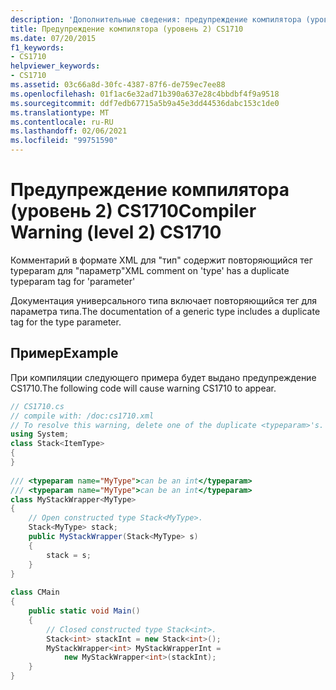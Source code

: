 ```yaml
---
description: 'Дополнительные сведения: предупреждение компилятора (уровень 2) CS1710'
title: Предупреждение компилятора (уровень 2) CS1710
ms.date: 07/20/2015
f1_keywords:
- CS1710
helpviewer_keywords:
- CS1710
ms.assetid: 03c66a8d-30fc-4387-87f6-de759ec7ee88
ms.openlocfilehash: 01f1ac6e32ad71b390a637e28c4bbdbf4f9a9518
ms.sourcegitcommit: ddf7edb67715a5b9a45e3dd44536dabc153c1de0
ms.translationtype: MT
ms.contentlocale: ru-RU
ms.lasthandoff: 02/06/2021
ms.locfileid: "99751590"
---
```

# <a name="compiler-warning-level-2-cs1710"></a><span data-ttu-id="90631-103">Предупреждение компилятора (уровень 2) CS1710</span><span class="sxs-lookup"><span data-stu-id="90631-103">Compiler Warning (level 2) CS1710</span></span>

<span data-ttu-id="90631-104">Комментарий в формате XML для "тип" содержит повторяющийся тег typeparam для "параметр"</span><span class="sxs-lookup"><span data-stu-id="90631-104">XML comment on 'type' has a duplicate typeparam tag for 'parameter'</span></span>  
  
 <span data-ttu-id="90631-105">Документация универсального типа включает повторяющийся тег для параметра типа.</span><span class="sxs-lookup"><span data-stu-id="90631-105">The documentation of a generic type includes a duplicate tag for the type parameter.</span></span>  
  
## <a name="example"></a><span data-ttu-id="90631-106">Пример</span><span class="sxs-lookup"><span data-stu-id="90631-106">Example</span></span>  

 <span data-ttu-id="90631-107">При компиляции следующего примера будет выдано предупреждение CS1710.</span><span class="sxs-lookup"><span data-stu-id="90631-107">The following code will cause warning CS1710 to appear.</span></span>  
  
```csharp  
// CS1710.cs  
// compile with: /doc:cs1710.xml  
// To resolve this warning, delete one of the duplicate <typeparam>'s.  
using System;  
class Stack<ItemType>  
{  
}  
  
/// <typeparam name="MyType">can be an int</typeparam>  
/// <typeparam name="MyType">can be an int</typeparam>  
class MyStackWrapper<MyType>  
{  
    // Open constructed type Stack<MyType>.  
    Stack<MyType> stack;  
    public MyStackWrapper(Stack<MyType> s)  
    {  
        stack = s;  
    }  
}  
  
class CMain  
{  
    public static void Main()  
    {  
        // Closed constructed type Stack<int>.  
        Stack<int> stackInt = new Stack<int>();  
        MyStackWrapper<int> MyStackWrapperInt =  
            new MyStackWrapper<int>(stackInt);  
    }  
}  
```

